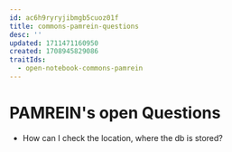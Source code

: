 ```yaml
---
id: ac6h9ryryjibmgb5cuoz01f
title: commons-pamrein-questions
desc: ''
updated: 1711471160950
created: 1708945829086
traitIds:
  - open-notebook-commons-pamrein
---
```


# PAMREIN's open Questions
- How can I check the location, where the db is stored?